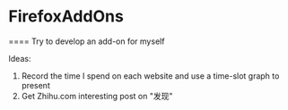 # FirefoxAddOns
====
Try to develop an add-on for myself 

Ideas: 
 1. Record the time I spend on each website and use a time-slot graph to present
 2. Get Zhihu.com interesting post on "发现"
